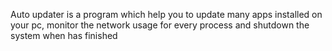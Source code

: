 Auto updater is a program which help you to update many apps installed on your pc, monitor the network usage for every process and shutdown the system when has finished
